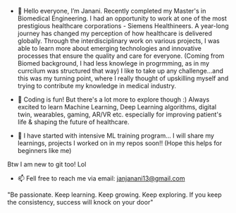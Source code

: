 - 👋 Hello everyone, I’m Janani. Recently completed my Master's in Biomedical Engineering. 
I had an opportunity to work at one of the most prestigious healthcare corporations - Siemens Healthineers. 
A year-long journey has changed my perception of how healthcare is delivered globally. 
Through the interdisciplinary work on various projects, I was able to learn more about emerging technologies and innovative processes that ensure the quality and care for everyone.
(Coming from Biomed background, I had less knowlege in progrmming, as in my currcilum was structured that way)
I like to take up any challenge...and this was my turning point, where I really thought of upskilling myself and trying to contribute my knowledge in medical industry. 

- 👀 Coding is fun! But there's a lot more to explore though :)
Always excited to learn Machine Learning, Deep Learning algorithms, digital twin, wearables, gaming, AR/VR etc. especially for improving patient's life & shaping the future of healthcare.  
- 🌱 I have started with intensive ML training program... 
I will share my learnings, projects I worked on in my repos soon!! (Hope this helps for beginners like me)

Btw I am new to git too! Lol 

- 📫 Fell free to reach me via email: janjanani13@gmail.com


"Be passionate. Keep learning. Keep growing. Keep exploring. If you keep the consistency, success will knock on your door" 
<!---
Janani-harshu/Janani-harshu is a ✨ special ✨ repository because its `README.md` (this file) appears on your GitHub profile.
You can click the Preview link to take a look at your changes.
--->
